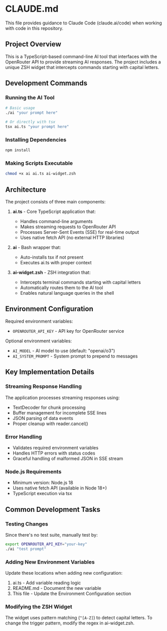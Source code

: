 # CLAUDE.md

This file provides guidance to Claude Code (claude.ai/code) when working with code in this repository.

## Project Overview

This is a TypeScript-based command-line AI tool that interfaces with the OpenRouter API to provide streaming AI responses. The project includes a unique ZSH widget that intercepts commands starting with capital letters.

## Development Commands

### Running the AI Tool
```bash
# Basic usage
./ai "your prompt here"

# Or directly with tsx
tsx ai.ts "your prompt here"
```

### Installing Dependencies
```bash
npm install
```

### Making Scripts Executable
```bash
chmod +x ai ai.ts ai-widget.zsh
```

## Architecture

The project consists of three main components:

1. **ai.ts** - Core TypeScript application that:
   - Handles command-line arguments
   - Makes streaming requests to OpenRouter API
   - Processes Server-Sent Events (SSE) for real-time output
   - Uses native fetch API (no external HTTP libraries)

2. **ai** - Bash wrapper that:
   - Auto-installs tsx if not present
   - Executes ai.ts with proper context

3. **ai-widget.zsh** - ZSH integration that:
   - Intercepts terminal commands starting with capital letters
   - Automatically routes them to the AI tool
   - Enables natural language queries in the shell

## Environment Configuration

Required environment variables:
- `OPENROUTER_API_KEY` - API key for OpenRouter service

Optional environment variables:
- `AI_MODEL` - AI model to use (default: "openai/o3")
- `AI_SYSTEM_PROMPT` - System prompt to prepend to messages

## Key Implementation Details

### Streaming Response Handling
The application processes streaming responses using:
- TextDecoder for chunk processing
- Buffer management for incomplete SSE lines
- JSON parsing of data events
- Proper cleanup with reader.cancel()

### Error Handling
- Validates required environment variables
- Handles HTTP errors with status codes
- Graceful handling of malformed JSON in SSE stream

### Node.js Requirements
- Minimum version: Node.js 18
- Uses native fetch API (available in Node 18+)
- TypeScript execution via tsx

## Common Development Tasks

### Testing Changes
Since there's no test suite, manually test by:
```bash
export OPENROUTER_API_KEY="your-key"
./ai "test prompt"
```

### Adding New Environment Variables
Update these locations when adding new configuration:
1. ai.ts - Add variable reading logic
2. README.md - Document the new variable
3. This file - Update the Environment Configuration section

### Modifying the ZSH Widget
The widget uses pattern matching (`^[A-Z]`) to detect capital letters. To change the trigger pattern, modify the regex in ai-widget.zsh.